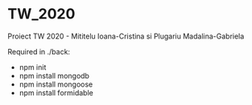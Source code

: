# TW_2020
Proiect TW 2020 - Mititelu Ioana-Cristina si Plugariu Madalina-Gabriela

Required in ./back: 
  - npm init 
  - npm install mongodb
  - npm install mongoose
  - npm install formidable
